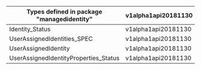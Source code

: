 | Types defined in package "managedidentity" | v1alpha1api20181130 |
|--------------------------------------------|---------------------|
| Identity_Status                            | v1alpha1api20181130 |
| UserAssignedIdentities_SPEC                | v1alpha1api20181130 |
| UserAssignedIdentity                       | v1alpha1api20181130 |
| UserAssignedIdentityProperties_Status      | v1alpha1api20181130 |
